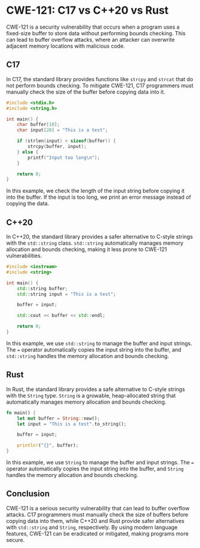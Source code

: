 # CWE-121: C17 vs C++20 vs Rust

CWE-121 is a security vulnerability that occurs when a program uses a fixed-size buffer to store 
data without performing bounds checking. This can lead to buffer overflow attacks, where an 
attacker can overwrite adjacent memory locations with malicious code.

## C17

In C17, the standard library provides functions like `strcpy` and `strcat` that do not perform 
bounds checking. To mitigate CWE-121, C17 programmers must manually check the size of the buffer 
before copying data into it.

```c
#include <stdio.h>
#include <string.h>

int main() {
    char buffer[10];
    char input[20] = "This is a test";

    if (strlen(input) < sizeof(buffer)) {
        strcpy(buffer, input);
    } else {
        printf("Input too long\n");
    }

    return 0;
}
```

In this example, we check the length of the input string before copying it into the buffer. If the 
input is too long, we print an error message instead of copying the data.

## C++20

In C++20, the standard library provides a safer alternative to C-style strings with the 
`std::string` class. `std::string` automatically manages memory allocation and bounds checking, 
making it less prone to CWE-121 vulnerabilities.

```c++
#include <iostream>
#include <string>

int main() {
    std::string buffer;
    std::string input = "This is a test";

    buffer = input;

    std::cout << buffer << std::endl;

    return 0;
}
```

In this example, we use `std::string` to manage the buffer and input strings. The `=` operator 
automatically copies the input string into the buffer, and `std::string` handles the memory 
allocation and bounds checking.

## Rust

In Rust, the standard library provides a safe alternative to C-style strings with the `String` 
type. `String` is a growable, heap-allocated string that automatically manages memory allocation 
and bounds checking.

```rust
fn main() {
    let mut buffer = String::new();
    let input = "This is a test".to_string();

    buffer = input;

    println!("{}", buffer);
}
```

In this example, we use `String` to manage the buffer and input strings. The `=` operator 
automatically copies the input string into the buffer, and `String` handles the memory allocation 
and bounds checking.

## Conclusion

CWE-121 is a serious security vulnerability that can lead to buffer overflow attacks. C17 
programmers must manually check the size of buffers before copying data into them, while C++20 and 
Rust provide safer alternatives with `std::string` and `String`, respectively. By using modern 
language features, CWE-121 can be eradicated or mitigated, making programs more secure.
